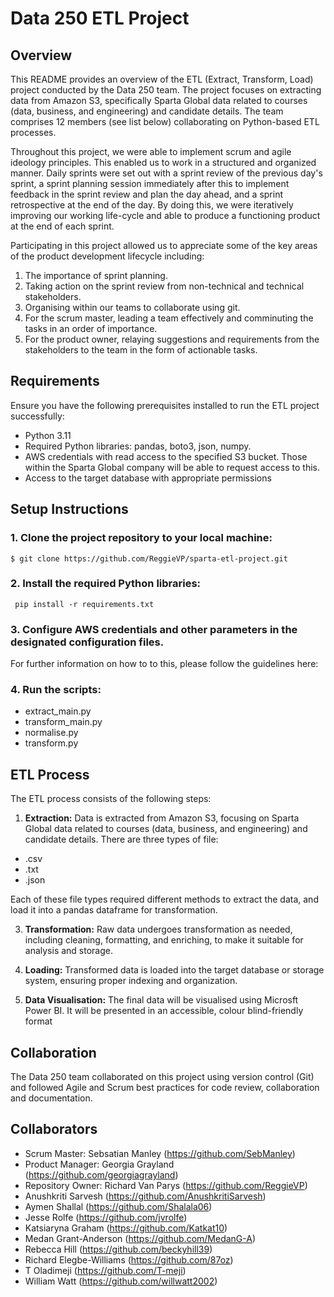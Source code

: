 # Data 250 ETL Project

## Overview

This README provides an overview of the ETL (Extract, Transform, Load) project conducted by the Data 250 team. The project focuses on extracting data from Amazon S3, specifically Sparta Global data related to courses (data, business, and engineering) and candidate details. The team comprises 12 members (see list below) collaborating on Python-based ETL processes. 

Throughout this project, we were able to implement scrum and agile ideology principles. This enabled us to work in a structured and organized manner. Daily sprints were set out with a sprint review of the previous day's sprint, a sprint planning session immediately after this to implement feedback in the sprint review and plan the day ahead, and a sprint retrospective at the end of the day. By doing this, we were iteratively improving our working life-cycle and able to produce a functioning product at the end of each sprint. 

Participating in this project allowed us to appreciate some of the key areas of the product development lifecycle including:
1. The importance of sprint planning.
2. Taking action on the sprint review from non-technical and technical stakeholders.
3. Organising within our teams to collaborate using git.
4. For the scrum master, leading a team effectively and comminuting the tasks in an order of importance.
5. For the product owner, relaying suggestions and requirements from the stakeholders to the team in the form of actionable tasks. 

## Requirements

Ensure you have the following prerequisites installed to run the ETL project successfully:

- Python 3.11
- Required Python libraries: pandas, boto3, json, numpy.
- AWS credentials with read access to the specified S3 bucket. Those within the Sparta Global company will be able to request access to this. 
- Access to the target database with appropriate permissions

## Setup Instructions

### 1. Clone the project repository to your local machine:

   `$ git clone https://github.com/ReggieVP/sparta-etl-project.git`

### 2. Install the required Python libraries:

  ` pip install -r requirements.txt`

### 3. Configure AWS credentials and other parameters in the designated configuration files.

For further information on how to to this, please follow the guidelines here: 

### 4. Run the scripts:
   
- extract_main.py
- transform_main.py
- normalise.py
- transform.py

## ETL Process

The ETL process consists of the following steps:

1. **Extraction:** Data is extracted from Amazon S3, focusing on Sparta Global data related to courses (data, business, and engineering) and candidate details. There are three types of file:
- .csv
- .txt
- .json

Each of these file types required different methods to extract the data, and load it into a pandas dataframe for transformation. 

3. **Transformation:** Raw data undergoes transformation as needed, including cleaning, formatting, and enriching, to make it suitable for analysis and storage.

4. **Loading:** Transformed data is loaded into the target database or storage system, ensuring proper indexing and organization.

5. **Data Visualisation:** The final data will be visualised using Microsft Power BI. It will be presented in an accessible, colour blind-friendly format 

## Collaboration

The Data 250 team collaborated on this project using version control (Git) and followed Agile and Scrum best practices for code review, collaboration and documentation.

## Collaborators

- Scrum Master: Sebsatian Manley (https://github.com/SebManley)
- Product Manager: Georgia Grayland (https://github.com/georgiagrayland)
- Repository Owner: Richard Van Parys (https://github.com/ReggieVP)
- Anushkriti Sarvesh (https://github.com/AnushkritiSarvesh)
- Aymen Shallal (https://github.com/Shalala06)
- Jesse Rolfe (https://github.com/jvrolfe)
- Katsiaryna Graham (https://github.com/Katkat10)
- Medan Grant-Anderson (https://github.com/MedanG-A)
- Rebecca Hill (https://github.com/beckyhill39)
- Richard Elegbe-Williams (https://github.com/87oz)
- T Oladimeji (https://github.com/T-meji)
- William Watt (https://github.com/willwatt2002)
